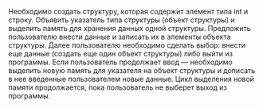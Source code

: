 Необходимо создать структуру, которая содержит элемент типа int и строку. Объявить указатель типа структуры (объект структуры) и выделить память для хранения данных одной структуры. Предложить пользователю внести данные и записать их в элементы объекта структуры. Далее пользователю необходимо сделать выбор: внести еще данные (создать еще один объект структуры) либо выйти из программы. Если пользователь продолжает ввод — необходимо выделить новую память для указателя на объект структуры и дописать в нее введенные пользователем новые данные. Цикл выделения новой памяти продолжается, пока пользователь не выберет выход из программы.